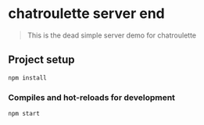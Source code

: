 # chatroulette server end

> This is the dead simple server demo for chatroulette

## Project setup
```
npm install
```

### Compiles and hot-reloads for development
```
npm start
```
